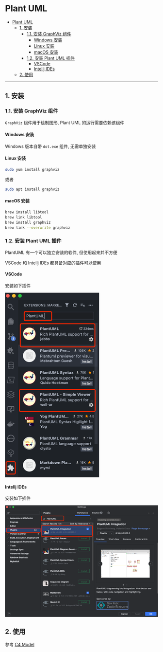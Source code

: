 # Plant UML

- [Plant UML](#plant-uml)
  - [1. 安装](#1-安装)
    - [1.1. 安装 GraphViz 组件](#11-安装-graphviz-组件)
      - [Windows 安装](#windows-安装)
      - [Linux 安装](#linux-安装)
      - [macOS 安装](#macos-安装)
    - [1.2. 安装 Plant UML 插件](#12-安装-plant-uml-插件)
      - [VSCode](#vscode)
      - [Intellj IDEs](#intellj-ides)
  - [2. 使用](#2-使用)

---

## 1. 安装

### 1.1. 安装 GraphViz 组件

`GraphViz` 组件用于绘制图形, Plant UML 的运行需要依赖该组件

#### Windows 安装

Windows 版本自带 `dot.exe` 组件, 无需单独安装

#### Linux 安装

```bash
sudo yum install graphviz
```

或者

```bash
sudo apt install graphviz
```

#### macOS 安装

```bash
brew install libtool
brew link libtool
brew install graphviz
brew link --overwrite graphviz
```

### 1.2. 安装 Plant UML 插件

PlantUML 有一个可以独立安装的软件, 但使用起来并不方便

VSCode 和 Intellj IDEs 都具备对应的插件可以使用

#### VSCode

安装如下插件

![*](assets/plantuml-plugin-vscode.png)

#### Intellj IDEs

安装如下插件

![*](assets/plantuml-plugin-intellj.png)

## 2. 使用

参考 [C4 Model](https://github.com/plantuml-stdlib/C4-PlantUML)
